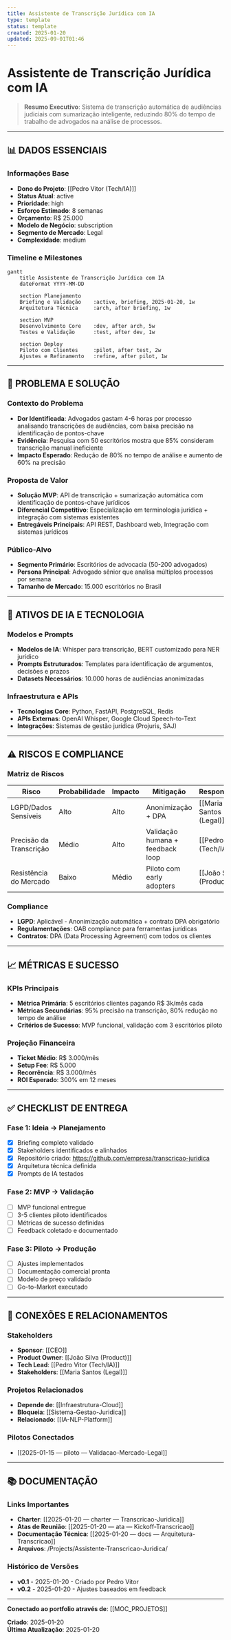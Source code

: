 ```yaml
---
title: Assistente de Transcrição Jurídica com IA
type: template
status: template
created: 2025-01-20
updated: 2025-09-01T01:46
---
```


# Assistente de Transcrição Jurídica com IA

> **Resumo Executivo**: Sistema de transcrição automática de audiências judiciais com sumarização inteligente, reduzindo 80% do tempo de trabalho de advogados na análise de processos.

---

## 📊 **DADOS ESSENCIAIS**

### **Informações Base**
- **Dono do Projeto**: [[Pedro Vitor (Tech/IA)]]
- **Status Atual**: active
- **Prioridade**: high
- **Esforço Estimado**: 8 semanas
- **Orçamento**: R$ 25.000
- **Modelo de Negócio**: subscription
- **Segmento de Mercado**: Legal
- **Complexidade**: medium

### **Timeline e Milestones**
```mermaid
gantt
    title Assistente de Transcrição Jurídica com IA
    dateFormat YYYY-MM-DD
    
    section Planejamento
    Briefing e Validação    :active, briefing, 2025-01-20, 1w
    Arquitetura Técnica     :arch, after briefing, 1w
    
    section MVP
    Desenvolvimento Core    :dev, after arch, 5w
    Testes e Validação      :test, after dev, 1w
    
    section Deploy
    Piloto com Clientes     :pilot, after test, 2w
    Ajustes e Refinamento   :refine, after pilot, 1w
```

---

## 🎯 **PROBLEMA E SOLUÇÃO**

### **Contexto do Problema**
- **Dor Identificada**: Advogados gastam 4-6 horas por processo analisando transcrições de audiências, com baixa precisão na identificação de pontos-chave
- **Evidência**: Pesquisa com 50 escritórios mostra que 85% consideram transcrição manual ineficiente
- **Impacto Esperado**: Redução de 80% no tempo de análise e aumento de 60% na precisão

### **Proposta de Valor**
- **Solução MVP**: API de transcrição + sumarização automática com identificação de pontos-chave jurídicos
- **Diferencial Competitivo**: Especialização em terminologia jurídica + integração com sistemas existentes
- **Entregáveis Principais**: API REST, Dashboard web, Integração com sistemas jurídicos

### **Público-Alvo**
- **Segmento Primário**: Escritórios de advocacia (50-200 advogados)
- **Persona Principal**: Advogado sênior que analisa múltiplos processos por semana
- **Tamanho de Mercado**: 15.000 escritórios no Brasil

---

## 🤖 **ATIVOS DE IA E TECNOLOGIA**

### **Modelos e Prompts**
- **Modelos de IA**: Whisper para transcrição, BERT customizado para NER jurídico
- **Prompts Estruturados**: Templates para identificação de argumentos, decisões e prazos
- **Datasets Necessários**: 10.000 horas de audiências anonimizadas

### **Infraestrutura e APIs**
- **Tecnologias Core**: Python, FastAPI, PostgreSQL, Redis
- **APIs Externas**: OpenAI Whisper, Google Cloud Speech-to-Text
- **Integrações**: Sistemas de gestão jurídica (Projuris, SAJ)

---

## ⚠️ **RISCOS E COMPLIANCE**

### **Matriz de Riscos**
| Risco | Probabilidade | Impacto | Mitigação | Responsável |
|-------|---------------|---------|-----------|-------------|
| LGPD/Dados Sensíveis | Alto | Alto | Anonimização + DPA | [[Maria Santos (Legal)]] |
| Precisão da Transcrição | Médio | Alto | Validação humana + feedback loop | [[Pedro Vitor (Tech/IA)]] |
| Resistência do Mercado | Baixo | Médio | Piloto com early adopters | [[João Silva (Product)]] |

### **Compliance**
- **LGPD**: Aplicável - Anonimização automática + contrato DPA obrigatório
- **Regulamentações**: OAB compliance para ferramentas jurídicas
- **Contratos**: DPA (Data Processing Agreement) com todos os clientes

---

## 📈 **MÉTRICAS E SUCESSO**

### **KPIs Principais**
- **Métrica Primária**: 5 escritórios clientes pagando R$ 3k/mês cada
- **Métricas Secundárias**: 95% precisão na transcrição, 80% redução no tempo de análise
- **Critérios de Sucesso**: MVP funcional, validação com 3 escritórios piloto

### **Projeção Financeira**
- **Ticket Médio**: R$ 3.000/mês
- **Setup Fee**: R$ 5.000
- **Recorrência**: R$ 3.000/mês
- **ROI Esperado**: 300% em 12 meses

---

## ✅ **CHECKLIST DE ENTREGA**

### **Fase 1: Ideia → Planejamento**
- [x] Briefing completo validado
- [x] Stakeholders identificados e alinhados
- [x] Repositório criado: https://github.com/empresa/transcricao-juridica
- [x] Arquitetura técnica definida
- [x] Prompts de IA testados

### **Fase 2: MVP → Validação**
- [ ] MVP funcional entregue
- [ ] 3-5 clientes piloto identificados
- [ ] Métricas de sucesso definidas
- [ ] Feedback coletado e documentado

### **Fase 3: Piloto → Produção**
- [ ] Ajustes implementados
- [ ] Documentação comercial pronta
- [ ] Modelo de preço validado
- [ ] Go-to-Market executado

---

## 🔗 **CONEXÕES E RELACIONAMENTOS**

### **Stakeholders**
- **Sponsor**: [[CEO]]
- **Product Owner**: [[João Silva (Product)]]
- **Tech Lead**: [[Pedro Vitor (Tech/IA)]]
- **Stakeholders**: [[Maria Santos (Legal)]]

### **Projetos Relacionados**
- **Depende de**: [[Infraestrutura-Cloud]]
- **Bloqueia**: [[Sistema-Gestao-Juridica]]
- **Relacionado**: [[IA-NLP-Platform]]

### **Pilotos Conectados**
- [[2025-01-15 — piloto — Validacao-Mercado-Legal]]

---

## 📚 **DOCUMENTAÇÃO**

### **Links Importantes**
- **Charter**: [[2025-01-20 — charter — Transcricao-Juridica]]
- **Atas de Reunião**: [[2025-01-20 — ata — Kickoff-Transcricao]]
- **Documentação Técnica**: [[2025-01-20 — docs — Arquitetura-Transcricao]]
- **Arquivos**: /Projects/Assistente-Transcricao-Juridica/

### **Histórico de Versões**
- **v0.1** - 2025-01-20 - Criado por Pedro Vitor
- **v0.2** - 2025-01-20 - Ajustes baseados em feedback

---

**Conectado ao portfolio através de**: [[MOC_PROJETOS]]

**Criado**: 2025-01-20  
**Última Atualização**: 2025-01-20

